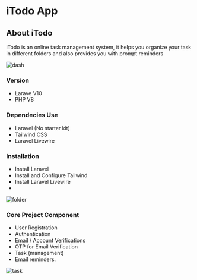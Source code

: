 # iTodo App


## About iTodo
iTodo is an online task management system, it helps you organize your task in different folders and also provides you with prompt reminders


![dash](https://github.com/Udosaint/iTodoApp/assets/28763685/006cc67d-516f-4890-8dce-65e59b8ed100)

### Version

- Larave V10
- PHP V8

### Dependecies Use

- Laravel (No starter kit)
- Tailwind CSS
- Laravel Livewire

### Installation

- Install Laravel
- Install and Configure Tailwind
- Install Laravel Livewire
- 

![folder](https://github.com/Udosaint/iTodoApp/assets/28763685/f0e51e65-e05c-4030-a25a-c9229ccca435)


### Core Project Component
- User Registration
- Authentication
- Email / Account Verifications
- OTP for Email Verification
- Task (management)
- Email reminders.

![task](https://github.com/Udosaint/iTodoApp/assets/28763685/312a43ca-8fa8-44fc-996a-8ddc73779365)

